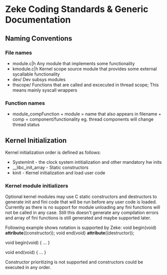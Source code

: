 Zeke Coding Standards & Generic Documentation
=============================================

Naming Conventions
------------------

### File names

+ module.c|h    Any module that implements some functionality
+ kmodule.c|h   Kernel scope source module that provides some external
                sycallable functionality
+ dev/          Dev subsys modules
+ thscope/      Functions that are called and excecuted in thread scope;
                This means mainly syscall wrappers

### Function names

+ module_compFunction   + module = name that also appears in filename
                        + comp   = component/functionality eg. thread
                                   components will change thread status


Kernel Initialization 
----------------------

Kernel initialization order is defined as follows:

+ SystemInit - the clock system intitialization and other mandatory hw inits
+ __libc_init_array - Static constructors
+ kinit - Kernel initialization and load user code

### Kernel module initializers

Optional kernel modules may use C static constructors and destructors to
generate init and fini code that will be run before any user code is loaded.
Currently as there is no support for module unloading any fini functions will
not be called in any case. Still this doesn't generate any compilation errors
and array of fini functions is still generated and maybe supported later.

Following example shows notation is supported by Zeke:
void begin(void) __attribute__((constructor));
void end(void) __attribute__((destructor));

void begin(void)
{ ... }

void end(void)
{ ... }

Constructor prioritizing is not supported and constructors could be executed in
any order.


